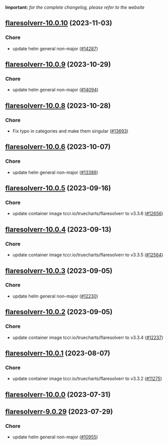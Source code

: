 **Important:**
*for the complete changelog, please refer to the website*




## [flaresolverr-10.0.10](https://github.com/truecharts/charts/compare/flaresolverr-10.0.9...flaresolverr-10.0.10) (2023-11-03)

### Chore

- update helm general non-major ([#14287](https://github.com/truecharts/charts/issues/14287))
  
  


## [flaresolverr-10.0.9](https://github.com/truecharts/charts/compare/flaresolverr-10.0.8...flaresolverr-10.0.9) (2023-10-29)

### Chore

- update helm general non-major ([#14094](https://github.com/truecharts/charts/issues/14094))
  
  


## [flaresolverr-10.0.8](https://github.com/truecharts/charts/compare/flaresolverr-10.0.6...flaresolverr-10.0.8) (2023-10-28)

### Chore

- Fix typo in categories and make them singular ([#13693](https://github.com/truecharts/charts/issues/13693))
  
  


## [flaresolverr-10.0.6](https://github.com/truecharts/charts/compare/flaresolverr-10.0.5...flaresolverr-10.0.6) (2023-10-07)

### Chore

- update helm general non-major ([#13386](https://github.com/truecharts/charts/issues/13386))
  
  


## [flaresolverr-10.0.5](https://github.com/truecharts/charts/compare/flaresolverr-10.0.4...flaresolverr-10.0.5) (2023-09-16)

### Chore

- update container image tccr.io/truecharts/flaresolverr to v3.3.6 ([#12656](https://github.com/truecharts/charts/issues/12656))
  
  


## [flaresolverr-10.0.4](https://github.com/truecharts/charts/compare/flaresolverr-10.0.3...flaresolverr-10.0.4) (2023-09-13)

### Chore

- update container image tccr.io/truecharts/flaresolverr to v3.3.5 ([#12564](https://github.com/truecharts/charts/issues/12564))
  
  


## [flaresolverr-10.0.3](https://github.com/truecharts/charts/compare/flaresolverr-10.0.2...flaresolverr-10.0.3) (2023-09-05)

### Chore

- update helm general non-major ([#12230](https://github.com/truecharts/charts/issues/12230))
  
  


## [flaresolverr-10.0.2](https://github.com/truecharts/charts/compare/flaresolverr-10.0.1...flaresolverr-10.0.2) (2023-09-05)

### Chore

- update container image tccr.io/truecharts/flaresolverr to v3.3.4 ([#12237](https://github.com/truecharts/charts/issues/12237))
  
  


## [flaresolverr-10.0.1](https://github.com/truecharts/charts/compare/flaresolverr-10.0.0...flaresolverr-10.0.1) (2023-08-07)

### Chore

- update container image tccr.io/truecharts/flaresolverr to v3.3.2 ([#11275](https://github.com/truecharts/charts/issues/11275))
  
  



## [flaresolverr-10.0.0](https://github.com/truecharts/charts/compare/flaresolverr-9.0.29...flaresolverr-10.0.0) (2023-07-31)




## [flaresolverr-9.0.29](https://github.com/truecharts/charts/compare/flaresolverr-9.0.28...flaresolverr-9.0.29) (2023-07-29)

### Chore

- update helm general non-major ([#10955](https://github.com/truecharts/charts/issues/10955))
  

